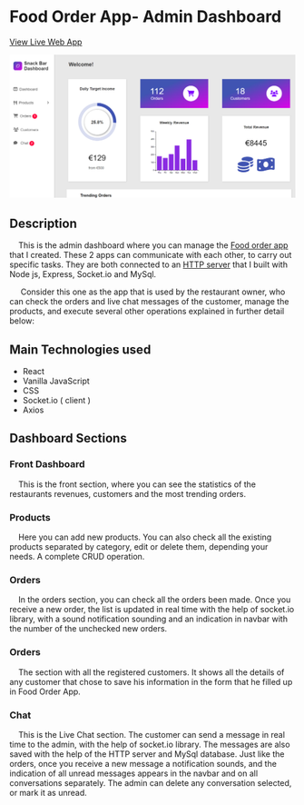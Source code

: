 # Food Order App- Admin Dashboard

[View Live Web App](https://6378372e9d407f764d34917b--subtle-nasturtium-5d32c7.netlify.app/#/)

![App Screenshot](dashboard.png)


## Description

&nbsp;&nbsp;&nbsp;&nbsp;This is the admin dashboard where you can manage the [Food order app](https://courageous-frangipane-c90c9e.netlify.app/) that I created. These 2 apps can communicate 
with each other, to carry out specific tasks. They are both connected to an 
[HTTP server](https://github.com/Aris-Empanta/restaurant-server) that I built with Node js, Express, Socket.io and MySql.

&nbsp;&nbsp;&nbsp;&nbsp;&nbsp;Consider this one as the app that is
 used by the restaurant owner, who can check the orders and live chat messages of the customer, manage the products, and execute several
other operations explained in further detail below: 

## Main Technologies used

- React
- Vanilla JavaScript
- CSS
- Socket.io ( client )
- Axios

## Dashboard Sections

### Front Dashboard

&nbsp;&nbsp;&nbsp;&nbsp;This is the front section, where you can see 
the statistics of the restaurants revenues, customers and the most trending orders.

### Products

&nbsp;&nbsp;&nbsp;&nbsp;Here you can add new products. You can also 
check all the existing products separated by category, edit or delete them, 
depending your needs. A complete CRUD operation.

### Orders

&nbsp;&nbsp;&nbsp;&nbsp;In the orders section, you can check all the orders been made.
Once you receive a new order, the list is updated in real time with the
help of socket.io library, with a sound notification sounding and an indication
in navbar with the number of the unchecked new orders.

### Orders

&nbsp;&nbsp;&nbsp;&nbsp;The section with all the registered customers. It shows
all the details of any customer that chose to save his information in the 
form that he filled up in Food Order App.

### Chat

&nbsp;&nbsp;&nbsp;&nbsp;This is the Live Chat section. The customer can
send a message in real time to the admin, with the help of socket.io library.
The messages are also saved with the help of the HTTP server and MySql database.
Just like the orders, once you receive a new message a notification sounds, and the 
indication of all unread messages appears in the navbar and on all conversations 
separately. The admin can delete any conversation selected, or 
mark it as unread.
